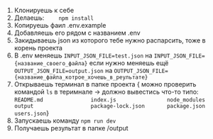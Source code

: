 1. Клонируешь к себе
2. Делаешь:
```     npm install      ```
3. Копируешь фаил .env.example
4. Добавляешь его рядом с названием .env
5. Закидываешь json из которого тебе нужно распарсить, тоже в корень проекта
6. В .env меняешь
```INPUT_JSON_FILE=test.json```
на 
```INPUT_JSON_FILE={название_своего_файла}```
если нужно меняешь ещё 
```OUTPUT_JSON_FILE=output.json```
на
```OUTPUT_JSON_FILE={название_файла_котрое_хочешь_в_реультате}```
7. Открываешь терминал в папке проекта
{ можно проверить командой ```ls``` в теримнале -> должно вывестись что-то типо: </br>
```README.md               index.js                node_modules            output                  package-lock.json       package.json            users.json```}
8. Запускаешь команду ```npm run dev```
9. Получаешь результат в папке /output